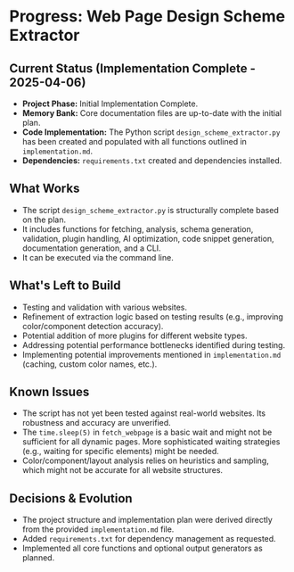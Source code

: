 # Progress: Web Page Design Scheme Extractor

## Current Status (Implementation Complete - 2025-04-06)

-   **Project Phase:** Initial Implementation Complete.
-   **Memory Bank:** Core documentation files are up-to-date with the initial plan.
-   **Code Implementation:** The Python script `design_scheme_extractor.py` has been created and populated with all functions outlined in `implementation.md`.
-   **Dependencies:** `requirements.txt` created and dependencies installed.

## What Works

-   The script `design_scheme_extractor.py` is structurally complete based on the plan.
-   It includes functions for fetching, analysis, schema generation, validation, plugin handling, AI optimization, code snippet generation, documentation generation, and a CLI.
-   It can be executed via the command line.

## What's Left to Build

-   Testing and validation with various websites.
-   Refinement of extraction logic based on testing results (e.g., improving color/component detection accuracy).
-   Potential addition of more plugins for different website types.
-   Addressing potential performance bottlenecks identified during testing.
-   Implementing potential improvements mentioned in `implementation.md` (caching, custom color names, etc.).

## Known Issues

-   The script has not yet been tested against real-world websites. Its robustness and accuracy are unverified.
-   The `time.sleep(5)` in `fetch_webpage` is a basic wait and might not be sufficient for all dynamic pages. More sophisticated waiting strategies (e.g., waiting for specific elements) might be needed.
-   Color/component/layout analysis relies on heuristics and sampling, which might not be accurate for all website structures.

## Decisions & Evolution

-   The project structure and implementation plan were derived directly from the provided `implementation.md` file.
-   Added `requirements.txt` for dependency management as requested.
-   Implemented all core functions and optional output generators as planned.
